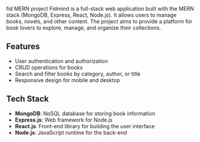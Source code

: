 fid MERN project 
Fidmind is a full-stack web application built with the MERN stack (MongoDB, Express, React, Node.js). It allows users to manage books, novels, and other content. The project aims to provide a platform for book lovers to explore, manage, and organize their collections.

## Features
- User authentication and authorization
- CRUD operations for books
- Search and filter books by category, author, or title
- Responsive design for mobile and desktop

## Tech Stack
- **MongoDB**: NoSQL database for storing book information
- **Express.js**: Web framework for Node.js
- **React.js**: Front-end library for building the user interface
- **Node.js**: JavaScript runtime for the back-end

